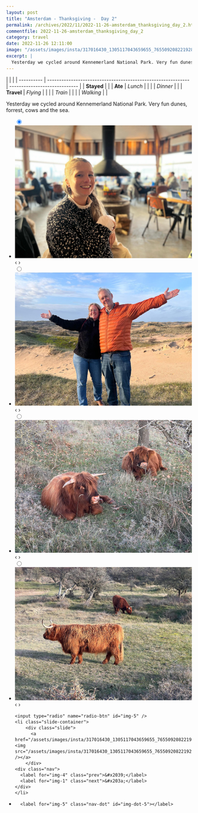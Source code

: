 ```yaml
---
layout: post
title: "Amsterdam - Thanksgiving -  Day 2"
permalink: /archives/2022/11/2022-11-26-amsterdam_thanksgiving_day_2.html
commentfile: 2022-11-26-amsterdam_thanksgiving_day_2
category: travel
date: 2022-11-26 12:11:00
image: "/assets/images/insta/317016430_1305117043659655_7655092082219284460_n_17933330954442972.jpg"
excerpt: |
  Yesterday we cycled around Kennemerland National Park. Very fun dunes, forrest, cows and the sea.
---
```


|            |                                                              |
| ---------- | ------------------------------------------------------------ | ----------------------------- |
| **Stayed** |  |
| **Ate**    | _Lunch_                                                      |          |
|            | _Dinner_                                                     |          |
| **Travel** | _Flying_                                                     |          |
|            | _Train_                                                      |          |
|            | _Walking_                                                    |          |


Yesterday we cycled around Kennemerland National Park. Very fun dunes, forrest, cows and the sea.


<ul class="slides">
    <input type="radio" name="radio-btn" id="img-1" checked="checked" />
    <li class="slide-container">
        <div class="slide">
          <a href="/assets/images/insta/316926960_539312757704757_7682817747449341754_n_17976676915809957.jpg"><img src="/assets/images/insta/316926960_539312757704757_7682817747449341754_n_17976676915809957.jpg" /></a>
        </div>
    <div class="nav">
      <label for="img-5" class="prev">&#x2039;</label>
      <label for="img-2" class="next">&#x203a;</label>
    </div>
    </li>
        <input type="radio" name="radio-btn" id="img-2"  />
    <li class="slide-container">
        <div class="slide">
          <a href="/assets/images/insta/316875103_151271497653487_8464890497241939324_n_17932449251545518.jpg"><img src="/assets/images/insta/316875103_151271497653487_8464890497241939324_n_17932449251545518.jpg" /></a>
        </div>
    <div class="nav">
      <label for="img-1" class="prev">&#x2039;</label>
      <label for="img-3" class="next">&#x203a;</label>
    </div>
    </li>
        <input type="radio" name="radio-btn" id="img-3"  />
    <li class="slide-container">
        <div class="slide">
          <a href="/assets/images/insta/317205021_2185720908256091_6158455230458259717_n_18052643305370971.jpg"><img src="/assets/images/insta/317205021_2185720908256091_6158455230458259717_n_18052643305370971.jpg" /></a>
        </div>
    <div class="nav">
      <label for="img-2" class="prev">&#x2039;</label>
      <label for="img-4" class="next">&#x203a;</label>
    </div>
    </li>
        <input type="radio" name="radio-btn" id="img-4"  />
    <li class="slide-container">
        <div class="slide">
          <a href="/assets/images/insta/317225552_2177488319105023_4936584489926647786_n_17850933668872811.jpg"><img src="/assets/images/insta/317225552_2177488319105023_4936584489926647786_n_17850933668872811.jpg" /></a>
        </div>
    <div class="nav">
      <label for="img-3" class="prev">&#x2039;</label>
      <label for="img-5" class="next">&#x203a;</label>
    </div>
    </li>
    
    <input type="radio" name="radio-btn" id="img-5" />
    <li class="slide-container">
        <div class="slide">
          <a href="/assets/images/insta/317016430_1305117043659655_7655092082219284460_n_17933330954442972.jpg"><img src="/assets/images/insta/317016430_1305117043659655_7655092082219284460_n_17933330954442972.jpg" /></a>
        </div>
    <div class="nav">
      <label for="img-4" class="prev">&#x2039;</label>
      <label for="img-1" class="next">&#x203a;</label>
    </div>
    </li>
			
<li class="nav-dots">
      <label for="img-1" class="nav-dot" id="img-dot-1"></label>
      <label for="img-2" class="nav-dot" id="img-dot-2"></label>
      <label for="img-3" class="nav-dot" id="img-dot-3"></label>
      <label for="img-4" class="nav-dot" id="img-dot-4"></label>

      <label for="img-5" class="nav-dot" id="img-dot-5"></label>

</li>
</ul>        
             

		